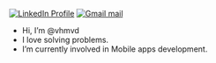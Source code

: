 [![LinkedIn Profile](https://img.shields.io/badge/LinkedIn-blue?style=flat&logo=linkedin&logoColor=white)](https://www.linkedin.com/in/vhmn/)
[![Gmail mail](https://img.shields.io/badge/Email-red?style=flat&logo=gmail&logoColor=white)](mailto:ahmed210899@gmail.com)


- Hi, I’m @vhmvd
- I love solving problems.
- I’m currently involved in Mobile apps development.
